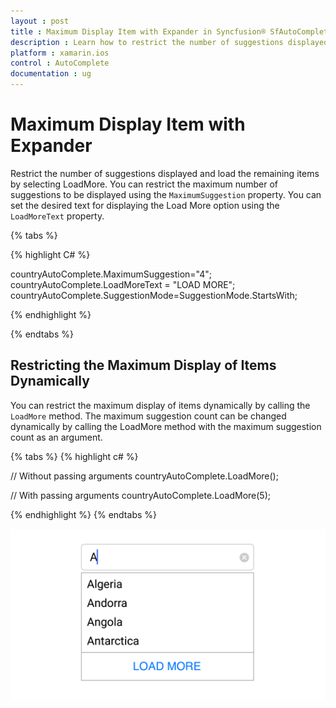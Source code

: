 ```yaml
---
layout : post
title : Maximum Display Item with Expander in Syncfusion® SfAutoComplete control for Xamarin.iOS
description : Learn how to restrict the number of suggestions displayed and load remaining items using LoadMore functionality in SfAutoComplete
platform : xamarin.ios 
control : AutoComplete
documentation : ug
---
```


# Maximum Display Item with Expander

Restrict the number of suggestions displayed and load the remaining items by selecting LoadMore. You can restrict the maximum number of suggestions to be displayed using the `MaximumSuggestion` property. You can set the desired text for displaying the Load More option using the `LoadMoreText` property.

{% tabs %}

{% highlight C# %}

countryAutoComplete.MaximumSuggestion="4";
countryAutoComplete.LoadMoreText = "LOAD MORE";
countryAutoComplete.SuggestionMode=SuggestionMode.StartsWith;

{% endhighlight %}

{% endtabs %}
## Restricting the Maximum Display of Items Dynamically

You can restrict the maximum display of items dynamically by calling the `LoadMore` method. The maximum suggestion count can be changed dynamically by calling the LoadMore method with the maximum suggestion count as an argument.
 
{% tabs %}
{% highlight c# %}
 
// Without passing arguments
countryAutoComplete.LoadMore();
 
// With passing arguments
countryAutoComplete.LoadMore(5);
 
{% endhighlight %}
{% endtabs %}

![](images/loadmore.png)